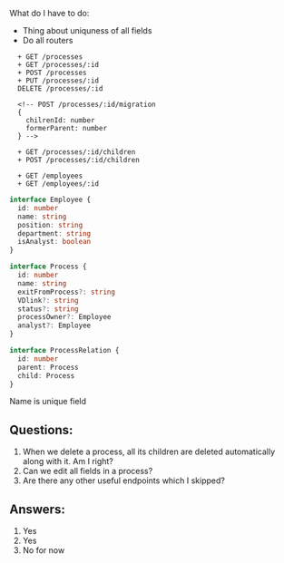 What do I have to do:

- Thing about uniquness of all fields
- Do all routers

```http
  + GET /processes
  + GET /processes/:id
  + POST /processes
  + PUT /processes/:id
  DELETE /processes/:id

  <!-- POST /processes/:id/migration
  {
    chilrenId: number
    formerParent: number
  } -->

  + GET /processes/:id/children
  + POST /processes/:id/children

  + GET /employees
  + GET /employees/:id
```

```ts
interface Employee {
  id: number
  name: string
  position: string
  department: string
  isAnalyst: boolean
}

interface Process {
  id: number
  name: string
  exitFromProcess?: string
  VDlink?: string
  status?: string
  processOwner?: Employee
  analyst?: Employee
}

interface ProcessRelation {
  id: number
  parent: Process
  child: Process
}
```

Name is unique field

## Questions:

1. When we delete a process, all its children are deleted automatically along with it. Am I right?
2. Can we edit all fields in a process?
3. Are there any other useful endpoints which I skipped?

## Answers:

1. Yes
2. Yes
3. No for now


